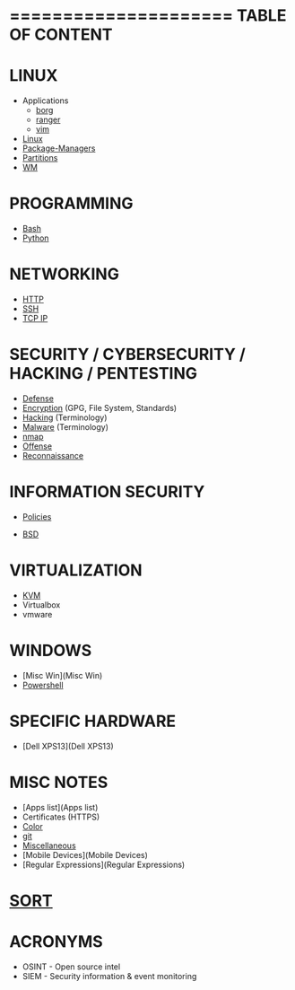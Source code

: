 
=====================
  TABLE OF CONTENT
=====================

# LINUX

* Applications
    * [borg](borg)
    * [ranger](ranger)
    * [vim](vim)
* [Linux](Linux)
* [Package-Managers](Package-Managers)
* [Partitions](Partitions)
* [WM](WM)

# PROGRAMMING

* [Bash](Bash)
* [Python](Python)

# NETWORKING

* [HTTP](HTTP)
* [SSH](SSH)
* [TCP IP](TCP-IP)

# SECURITY / CYBERSECURITY / HACKING / PENTESTING

* [Defense](Defense)
* [Encryption](Encryption) (GPG, File System, Standards)
* [Hacking](Hacking) (Terminology)
* [Malware](Malware) (Terminology)
* [nmap](nmap)
* [Offense](Offense)
* [Reconnaissance](Reconnaissance)

# INFORMATION SECURITY

* [Policies](Policies)

* [BSD](BSD)

# VIRTUALIZATION

* [KVM](KVM)
* Virtualbox
* vmware

# WINDOWS

* [Misc Win](Misc Win)
* [Powershell](Powershell)

# SPECIFIC HARDWARE

* [Dell XPS13](Dell XPS13)

# MISC NOTES

* [Apps list](Apps list)
* Certificates (HTTPS)
* [Color](Color)
* [git](git)
* [Miscellaneous](Miscellaneous)
* [Mobile Devices](Mobile Devices)
* [Regular Expressions](Regular Expressions)

# [SORT](SORT)

# ACRONYMS

* OSINT - Open source intel
* SIEM - Security information & event monitoring
